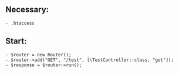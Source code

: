 ## Necessary:
    - .htaccess
## Start:
    - $router = new Router();
    - $router->add("GET", "/test", [\TestController::class, "get"]);
    - $response = $router->run();
